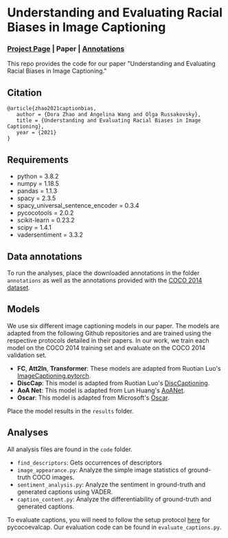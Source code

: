 # Understanding and Evaluating Racial Biases in Image Captioning
### [Project Page](https://princetonvisualai.github.io/imagecaptioning-bias/) | Paper | [Annotations](https://forms.gle/FBi3ZsMDficweyP96)

This repo provides the code for our paper "Understanding and Evaluating Racial Biases in Image Captioning."

## Citation
    @article{zhao2021captionbias,
       author = {Dora Zhao and Angelina Wang and Olga Russakovsky},
       title = {Understanding and Evaluating Racial Biases in Image Captioning},
       year = {2021}
    }

## Requirements
* python = 3.8.2
* numpy = 1.18.5
* pandas = 1.1.3
* spacy = 2.3.5
* spacy_universal_sentence_encoder = 0.3.4
* pycocotools = 2.0.2
* scikit-learn = 0.23.2
* scipy = 1.4.1
* vadersentiment = 3.3.2

## Data annotations
To run the analyses, place the downloaded annotations in the folder ```annotations``` as well as the annotations provided with the [COCO 2014 dataset](https://cocodataset.org/#download).

## Models
We use six different image captioning models in our paper. The models are adapted from the following Github repositories and are trained using the respective protocols detailed in their papers. In our work, we train each model on the COCO 2014 training set and evaluate on the COCO 2014 validation set.
* **FC**, **Att2In**, **Transformer**: These models are adapted from Ruotian Luo's [ImageCaptioning.pytorch](https://github.com/ruotianluo/ImageCaptioning.pytorch).
* **DiscCap**: This model is adapted from Ruotian Luo's [DiscCaptioning](https://github.com/ruotianluo/DiscCaptioning).
* **AoA Net**: This model is adapted from Lun Huang's [AoANet](https://github.com/husthuaan/AoANet).
* **Oscar**: This model is adapted from Microsoft's [Oscar](https://github.com/microsoft/Oscar).

Place the model results in the ```results``` folder.  

## Analyses
All analysis files are found in the ```code``` folder.

* ```find_descriptors```: Gets occurrences of descriptors 
* ```image_appearance.py```: Analyze the simple image statistics of ground-truth COCO images.
* ```sentiment_analysis.py```: Analyze the sentiment in ground-truth and generated captions using VADER.
* ```caption_content.py```: Analyze the differentiability of ground-truth and generated captions.

To evaluate captions, you will need to follow the setup protocol [here](https://github.com/salaniz/pycocoevalcap) for pycocoevalcap. Our evaluation code can be found in ```evaluate_captions.py```.
